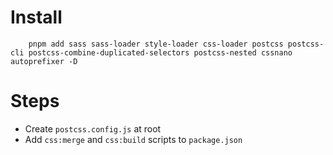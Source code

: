 # Install

```
    pnpm add sass sass-loader style-loader css-loader postcss postcss-cli postcss-combine-duplicated-selectors postcss-nested cssnano autoprefixer -D
```

# Steps

- Create `postcss.config.js` at root
- Add `css:merge` and `css:build` scripts to `package.json`
